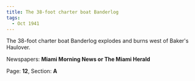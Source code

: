 ```yaml
---  
title: The 38-foot charter boat Banderlog  
tags:  
  - Oct 1941  
---  
```

  
The 38-foot charter boat Banderlog explodes and burns west of Baker's Haulover.  
  
Newspapers: **Miami Morning News or The Miami Herald**  
  
Page: **12**, Section: **A** 
